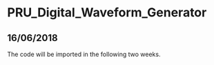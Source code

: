# PRU_Digital_Waveform_Generator

16/06/2018
----------
The code will be imported in the following two weeks.
